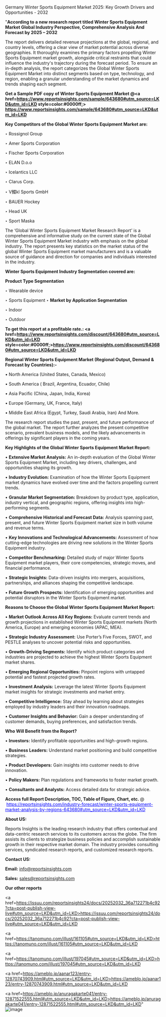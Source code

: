 Germany Winter Sports Equipment Market 2025: Key Growth Drivers and Opportunities - 2032

"<strong>According to a new research report titled Winter Sports Equipment Market Global Industry Perspective, Comprehensive Analysis And Forecast by 2025 – 2032</strong>

The report delivers detailed revenue projections at the global, regional, and country levels, offering a clear view of market potential across diverse geographies. It thoroughly examines the primary factors propelling Winter Sports Equipment market growth, alongside critical restraints that could influence the industry's trajectory during the forecast period. To ensure an in-depth analysis, the report categorizes the Global Winter Sports Equipment Market into distinct segments based on type, technology, and region, enabling a granular understanding of the market dynamics and trends shaping each segment.

<strong>Get a Sample PDF copy of Winter Sports Equipment Market </strong><strong>@<a href=https://www.reportsinsights.com/sample/643680#utm_source=LKD&utm_id=LKD style=color:#0000ff;> https://www.reportsinsights.com/sample/643680#utm_source=LKD&utm_id=LKD</a></strong></font>

<strong>Key Competitors of the Global Winter Sports Equipment Market are:</strong>

‣ Rossignol Group

‣ Amer Sports Corporation

‣ Fischer Sports Corporation

‣ ELAN D.o.o

‣ Icelantics LLC

‣ Clarus Corp.

‣ V鰈kl Sports GmbH

‣ BAUER Hockey

‣ Head UK

‣ Sport Maska

The ‘Global Winter Sports Equipment Market Research Report’ is a comprehensive and informative study on the current state of the Global Winter Sports Equipment Market industry with emphasis on the global industry. The report presents key statistics on the market status of the global Winter Sports Equipment market manufacturers and is a valuable source of guidance and direction for companies and individuals interested in the industry.

<strong>Winter Sports Equipment Industry Segmentation covered are:</strong>

<strong>Product Type Segmentation</strong>

‣ Wearable device

‣ Sports Equipment
‣ 
<strong>Market by Application Segmentation</strong>

‣ Indoor

‣ Outdoor

<strong>To get this report at a profitable rate.: <a href=https://www.reportsinsights.com/discount/643680#utm_source=LKD&utm_id=LKD style=color:#0000ff;>https://www.reportsinsights.com/discount/643680#utm_source=LKD&utm_id=LKD</a></strong></font>

<strong>Regional Winter Sports Equipment Market (Regional Output, Demand &amp; Forecast by Countries):-</strong>

• North America (United States, Canada, Mexico)

• South America ( Brazil, Argentina, Ecuador, Chile)

• Asia Pacific (China, Japan, India, Korea)

• Europe (Germany, UK, France, Italy)

• Middle East Africa (Egypt, Turkey, Saudi Arabia, Iran) And More.

The research report studies the past, present, and future performance of the global market. The report further analyzes the present competitive scenario, prevalent business models, and the likely advancements in offerings by significant players in the coming years.

<strong>Key Highlights of the Global Winter Sports Equipment Market Report:</strong>

• <strong>Extensive Market Analysis:</strong> An in-depth evaluation of the Global Winter Sports Equipment Market, including key drivers, challenges, and opportunities shaping its growth.

• <strong>Industry Evolution:</strong> Examination of how the Winter Sports Equipment market dynamics have evolved over time and the factors propelling current trends.

• <strong>Granular Market Segmentation:</strong> Breakdown by product type, application, industry vertical, and geographic regions, offering insights into high-performing segments.

• <strong>Comprehensive Historical and Forecast Data:</strong> Analysis spanning past, present, and future Winter Sports Equipment market size in both volume and revenue terms.

• <strong>Key Innovations and Technological Advancements:</strong> Assessment of how cutting-edge technologies are driving new solutions in the Winter Sports Equipment industry.

• <strong>Competitor Benchmarking:</strong> Detailed study of major Winter Sports Equipment market players, their core competencies, strategic moves, and financial performance.

• <strong>Strategic Insights:</strong> Data-driven insights into mergers, acquisitions, partnerships, and alliances shaping the competitive landscape.

• <strong>Future Growth Prospects:</strong> Identification of emerging opportunities and potential disruptors in the Winter Sports Equipment market.

<strong>Reasons to Choose the Global Winter Sports Equipment Market Report:</strong>

• <strong>Market Outlook Across All Key Regions:</strong> Evaluate current trends and growth projections in established Winter Sports Equipment markets (North America, Europe) and emerging economies (APAC, MEA).

• <strong>Strategic Industry Assessment:</strong> Use Porter’s Five Forces, SWOT, and PESTLE analyses to uncover potential risks and opportunities.

• <strong>Growth-Driving Segments:</strong> Identify which product categories and industries are projected to achieve the highest Winter Sports Equipment market shares.

• <strong>Emerging Regional Opportunities:</strong> Pinpoint regions with untapped potential and fastest projected growth rates.

• <strong>Investment Analysis:</strong> Leverage the latest Winter Sports Equipment market insights for strategic investments and market entry.

• <strong>Competitive Intelligence:</strong> Stay ahead by learning about strategies employed by industry leaders and their innovation roadmaps.

• <strong>Customer Insights and Behavior:</strong> Gain a deeper understanding of customer demands, buying preferences, and satisfaction trends.

<strong>Who Will Benefit from the Report?</strong>

• <strong>Investors:</strong> Identify profitable opportunities and high-growth regions.

• <strong>Business Leaders:</strong> Understand market positioning and build competitive strategies.

• <strong>Product Developers:</strong> Gain insights into customer needs to drive innovation.

• <strong>Policy Makers:</strong> Plan regulations and frameworks to foster market growth.

• <strong>Consultants and Analysts:</strong> Access detailed data for strategic advice.
</ul>
<strong>Access full Report Description, TOC, Table of Figure, Chart, etc. </strong>@  <a href=https://reportsinsights.com/industry-forecast/winter-sports-equipment-market-analysis-by-regions-643680#utm_source=LKD&utm_id=LKD style=color:#0000ff;>https://reportsinsights.com/industry-forecast/winter-sports-equipment-market-analysis-by-regions-643680#utm_source=LKD&utm_id=LKD</a></font>

<strong><strong>About US</strong>:</strong>

Reports Insights is the leading research industry that offers contextual and data-centric research services to its customers across the globe. The firm assists its clients to strategize business policies and accomplish sustainable growth in their respective market domain. The industry provides consulting services, syndicated research reports, and customized research reports.

<strong>Contact US:</strong>

<p class=""""><b>Email:</b> <a href=mailto:info@reportsinsights.com>info@reportsinsights.com</a></p>
<p class=""""><b>Sales:</b> <a href=mailto:sales@reportsinsights.com>sales@reportsinsights.com</a></p>

<strong>Our other reports</strong>

<a href=https://issuu.com/reportsinsights24/docs/20252032_36a712271b4c92?cta=post-publish-view-live#utm_source=LKD&utm_id=LKD>https://issuu.com/reportsinsights24/docs/20252032_36a712271b4c92?cta=post-publish-view-live#utm_source=LKD&utm_id=LKD</a>

<a href=https://tanomuno.com/illust/161105#utm_source=LKD&utm_id=LKD>https://tanomuno.com/illust/161105#utm_source=LKD&utm_id=LKD</a>

<a href=https://tanomuno.com/illust/197045#utm_source=LKD&utm_id=LKD>https://tanomuno.com/illust/197045#utm_source=LKD&utm_id=LKD</a>

<a href=https://ameblo.jp/aanar123/entry-12870743909.html#utm_source=LKD&utm_id=LKD>https://ameblo.jp/aanar123/entry-12870743909.html#utm_source=LKD&utm_id=LKD</a>

<a href=https://ameblo.jp/anuragakarte041/entry-12871522555.html#utm_source=LKD&utm_id=LKD>https://ameblo.jp/anuragakarte041/entry-12871522555.html#utm_source=LKD&utm_id=LKD</a>"
![image](https://github.com/user-attachments/assets/faa7f7f3-d608-405a-9607-6be21b205dd5)
